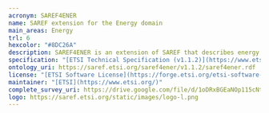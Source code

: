 ```yaml
--- 
acronym: SAREF4ENER
name: SAREF extension for the Energy domain
main_areas: Energy
trl: 6
hexcolor: "#8DC26A"
description: SAREF4ENER is an extension of SAREF that describes energy flexibility that customers can offer to the Smart Grid to manage their smart home devices by means of a Customer Energy Manager (CEM), which is a logical function for optimizing energy consumption and/or production that can reside either in the home gateway or in the cloud. Energy flexibility is expressed in SAREF4ENER in terms of power profiles exposed by devices to the CEM.
specification: "[ETSI Technical Specification (v1.1.2)](https://www.etsi.org/deliver/etsi_ts/103400_103499/10341001/01.01.02_60/ts_10341001v010102p.pdf), [SAREF4ENER Overview](https://saref.etsi.org/saref4ener), [SAREF4ENER Overview v1.1.2](https://saref.etsi.org/saref4ener/v1.1.2/)"
ontology_uri: https://saref.etsi.org/saref4ener/v1.1.2/saref4ener.rdf
license: "[ETSI Software License](https://forge.etsi.org/etsi-software-license)"
maintainer: "[ETSI](https://www.etsi.org/)"
complete_survey_uri: https://drive.google.com/file/d/1oDRxBGEaNOp115cNtiYzgmsqaspVP5m3/view
logo: https://saref.etsi.org/static/images/logo-l.png
--- 
```


